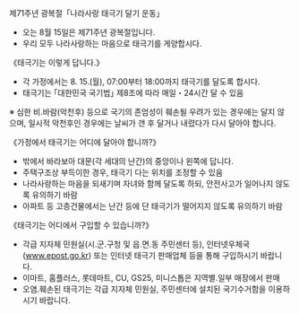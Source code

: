 제71주년 광복절「나라사랑 태극기 달기 운동」
- 오는 8월 15일은 제71주년 광복절입니다. 
- 우리 모두 나라사랑하는 마음으로 태극기를 게양합시다.

《태극기는 이렇게 답니다.》
- 각 가정에서는 8. 15.(월), 07:00부터 18:00까지 태극기를 달도록 합시다.
- 태극기는 ｢대한민국 국기법｣ 제8조에 따라 매일・24시간 달 수 있음

※ 심한 비․바람(악천후) 등으로 국기의 존엄성이 훼손될 우려가 있는 경우에는 달지 않으며, 일시적 악천후인 경우에는 날씨가 갠 후 달거나 내렸다가 다시 달아야 합니다.

《가정에서 태극기는 어디에 달아야 합니까?》
- 밖에서 바라보아 대문(각 세대의 난간)의 중앙이나 왼쪽에 답니다.
- 주택구조상 부득이한 경우, 태극기 다는 위치를 조정할 수 있음
- 나라사랑하는 마음을 되새기며 자녀와 함께 달도록 하되, 안전사고가 일어나지 않도록 유의하기 바람
- 아파트 등 고층건물에서는 난간 등에 단 태극기가 떨어지지 않도록 유의하기 바람

《태극기는 어디에서 구입할 수 있습니까?》
- 각급 지자체 민원실(시․군․구청 및 읍․면․동 주민센터 등), 인터넷우체국(www.epost.go.kr) 또는 인터넷 태극기 판매업체 등을 통해 구입하시기 바랍니다.
- 이마트, 홈플러스, 롯데마트, CU, GS25, 미니스톱은 지역별․일부 매장에서 판매
- 오염․훼손된 태극기는 각급 지자체 민원실, 주민센터에 설치된 국기수거함을 이용하시기 바랍니다.